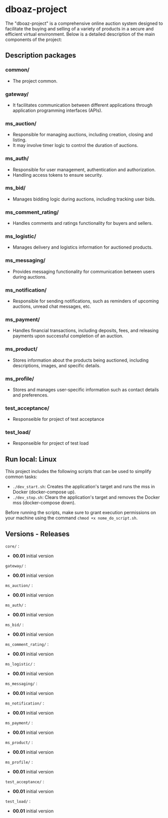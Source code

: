 # dboaz-project

The "dboaz-project" is a comprehensive online auction system designed to facilitate the buying and selling of a variety of products in a secure and efficient virtual environment. Below is a detailed description of the main components of the project:

## Description packages

### common/
- The project common.

### gateway/
- It facilitates communication between different applications through application programming interfaces (APIs).

### ms_auction/
- Responsible for managing auctions, including creation, closing and listing.
- It may involve timer logic to control the duration of auctions.

### ms_auth/
- Responsible for user management, authentication and authorization.
- Handling access tokens to ensure security.

### ms_bid/
- Manages bidding logic during auctions, including tracking user bids.

### ms_comment_rating/
- Handles comments and ratings functionality for buyers and sellers.

### ms_logistic/
- Manages delivery and logistics information for auctioned products.

### ms_messaging/
- Provides messaging functionality for communication between users during auctions.

### ms_notification/
- Responsible for sending notifications, such as reminders of upcoming auctions, unread chat messages, etc.

### ms_payment/
- Handles financial transactions, including deposits, fees, and releasing payments upon successful completion of an auction.

### ms_product/
- Stores information about the products being auctioned, including descriptions, images, and specific details.

### ms_profile/
- Stores and manages user-specific information such as contact details and preferences.

### test_acceptance/
- Responseible for project of test acceptance

### test_load/
- Responseible for project of test load


## Run local: Linux

This project includes the following scripts that can be used to simplify common tasks:

- `./dev_start.sh`: Creates the application's target and runs the mss in Docker (docker-compose up).
- `./dev_stop.sh`: Clears the application's target and removes the Docker mss (docker-compose down).

Before running the scripts, make sure to grant execution permissions on your machine using the command `chmod +x nome_do_script.sh`.


## Versions - Releases

`core/` :
- **00.01** initial version

`gateway/` :
- **00.01** initial version

`ms_auction/` :
- **00.01** initial version

`ms_auth/` :
- **00.01** initial version

`ms_bid/` :
- **00.01** initial version

`ms_comment_rating/` :
- **00.01** initial version

`ms_logistic/` :
- **00.01** initial version

`ms_messaging/` :
- **00.01** initial version

`ms_notification/` :
- **00.01** initial version

`ms_payment/` :
- **00.01** initial version

`ms_product/` :
- **00.01** initial version

`ms_profile/` :
- **00.01** initial version

`test_acceptance/` :
- **00.01** initial version

`test_load/` :
- **00.01** initial version
